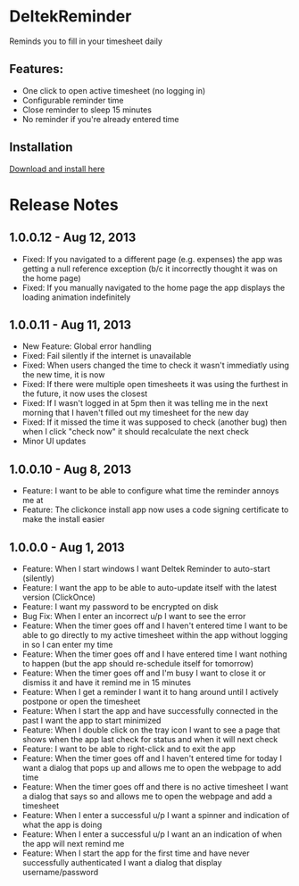 DeltekReminder
==============

Reminds you to fill in your timesheet daily

Features:
-------------

* One click to open active timesheet (no logging in)
* Configurable reminder time
* Close reminder to sleep 15 minutes
* No reminder if you're already entered time

Installation
-------------

[Download and install here](http://sirenofshame.com/DeltekReminderInstaller/publish.htm)

Release Notes
==============

1.0.0.12 - Aug 12, 2013
-------------

* Fixed: If you navigated to a different page (e.g. expenses) the app was getting a null 
reference exception (b/c it incorrectly thought it was on the home page)
* Fixed: If you manually navigated to the home page the app displays the loading animation indefinitely

1.0.0.11 - Aug 11, 2013
-------------

* New Feature: Global error handling
* Fixed: Fail silently if the internet is unavailable
* Fixed: When users changed the time to check it wasn't immediatly using the new time, it is now
* Fixed: If there were multiple open timesheets it was using the furthest in the future, it now uses the closest
* Fixed: If I wasn't logged in at 5pm then it was telling me in the next morning that I haven't filled out my timesheet for the new day
* Fixed: If it missed the time it was supposed to check (another bug) then when I click "check now" it should recalculate the next check
* Minor UI updates

1.0.0.10 - Aug 8, 2013
-------------

* Feature: I want to be able to configure what time the reminder annoys me at
* Feature: The clickonce install app now uses a code signing certificate to make the install easier

1.0.0.0 - Aug 1, 2013
-------------

* Feature: When I start windows I want Deltek Reminder to auto-start (silently)
* Feature: I want the app to be able to auto-update itself with the latest version (ClickOnce)
* Feature: I want my password to be encrypted on disk
* Bug Fix: When I enter an incorrect u/p I want to see the error
* Feature: When the timer goes off and I haven't entered time I want to be able to go directly to my active timesheet within the app without logging in so I can enter my time
* Feature: When the timer goes off and I have entered time I want nothing to happen (but the app should re-schedule itself for tomorrow)
* Feature: When the timer goes off and I'm busy I want to close it or dismiss it and have it remind me in 15 minutes
* Feature: When I get a reminder I want it to hang around until I actively postpone or open the timesheet
* Feature: When I start the app and have successfully connected in the past I want the app to start minimized
* Feature: When I double click on the tray icon I want to see a page that shows when the app last check for status and when it will next check
* Feature: I want to be able to right-click and to exit the app
* Feature: When the timer goes off and I haven't entered time for today I want a dialog that pops up and allows me to open the webpage to add time
* Feature: When the timer goes off and there is no active timesheet I want a dialog that says so and allows me to open the webpage and add a timesheet
* Feature: When I enter a successful u/p I want a spinner and indication of what the app is doing
* Feature: When I enter a successful u/p I want an an indication of when the app will next remind me
* Feature: When I start the app for the first time and have never successfully authenticated I want a dialog that display username/password
